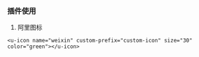 ### 插件使用
1. 阿里图标
```
<u-icon name="weixin" custom-prefix="custom-icon" size="30" color="green"></u-icon>
```